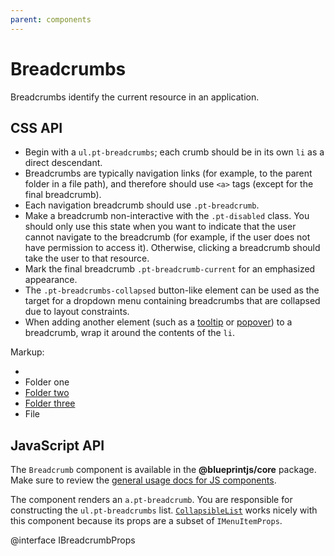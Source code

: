 ```yaml
---
parent: components
---
```


# Breadcrumbs

Breadcrumbs identify the current resource in an application.

## CSS API

* Begin with a `ul.pt-breadcrumbs`; each crumb should be in its own `li` as a direct descendant.
* Breadcrumbs are typically navigation links (for example, to the parent folder in a file path), and
therefore should use `<a>` tags (except for the final breadcrumb).
* Each navigation breadcrumb should use `.pt-breadcrumb`.
* Make a breadcrumb non-interactive with the `.pt-disabled` class. You should only use this
state when you want to indicate that the user cannot navigate to the breadcrumb (for example, if
the user does not have permission to access it). Otherwise, clicking a breadcrumb should take the
user to that resource.
* Mark the final breadcrumb `.pt-breadcrumb-current` for an emphasized appearance.
* The `.pt-breadcrumbs-collapsed` button-like element can be used as the target for a dropdown menu
containing breadcrumbs that are collapsed due to layout constraints.
* When adding another element (such as a [tooltip](#components.tooltip) or
[popover](#components.popover)) to a breadcrumb, wrap it around the contents of the `li`.


Markup:
<ul class="pt-breadcrumbs">
<li><a class="pt-breadcrumbs-collapsed" href="#"></a></li>
<li><a class="pt-breadcrumb pt-disabled">Folder one</a></li>
<li><a class="pt-breadcrumb" href="#">Folder two</a></li>
<li><a class="pt-breadcrumb" href="#">Folder three</a></li>
<li><span class="pt-breadcrumb pt-breadcrumb-current">File</span></li>
</ul>

## JavaScript API

The `Breadcrumb` component is available in the __@blueprintjs/core__ package.
Make sure to review the [general usage docs for JS components](#components.usage).

The component renders an `a.pt-breadcrumb`.
You are responsible for constructing the `ul.pt-breadcrumbs` list.
[`CollapsibleList`](#components.collapsiblelist) works nicely with this component
because its props are a subset of `IMenuItemProps`.

@interface IBreadcrumbProps

